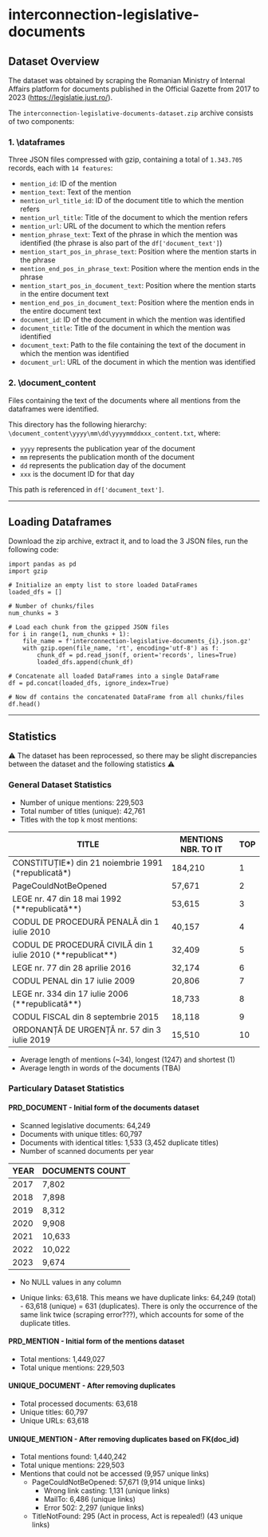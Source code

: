 # interconnection-legislative-documents

## Dataset Overview

The dataset was obtained by scraping the Romanian Ministry of Internal Affairs platform for documents published in the Official Gazette from 2017 to 2023 (https://legislatie.just.ro/). 

The `interconnection-legislative-documents-dataset.zip` archive consists of two components:

### 1. \dataframes

Three JSON files compressed with gzip, containing a total of `1.343.705` records, each with `14 features`:

- `mention_id`: ID of the mention
- `mention_text`: Text of the mention
- `mention_url_title_id`: ID of the document title to which the mention refers
- `mention_url_title`: Title of the document to which the mention refers
- `mention_url`: URL of the document to which the mention refers
- `mention_phrase_text`: Text of the phrase in which the mention was identified (the phrase is also part of the `df['document_text']`)
- `mention_start_pos_in_phrase_text`: Position where the mention starts in the phrase
- `mention_end_pos_in_phrase_text`: Position where the mention ends in the phrase
- `mention_start_pos_in_document_text`: Position where the mention starts in the entire document text
- `mention_end_pos_in_document_text`: Position where the mention ends in the entire document text
- `document_id`: ID of the document in which the mention was identified
- `document_title`: Title of the document in which the mention was identified
- `document_text`: Path to the file containing the text of the document in which the mention was identified
- `document_url`: URL of the document in which the mention was identified

### 2. \document_content

Files containing the text of the documents where all mentions from the dataframes were identified. 

This directory has the following hierarchy: `\document_content\yyyy\mm\dd\yyyymmddxxx_content.txt`, where:

- `yyyy` represents the publication year of the document
- `mm` represents the publication month of the document
- `dd` represents the publication day of the document
- `xxx` is the document ID for that day

This path is referenced in `df['document_text']`.

***

## Loading Dataframes

Download the zip archive, extract it, and to load the 3 JSON files, run the following code:
```
import pandas as pd
import gzip

# Initialize an empty list to store loaded DataFrames
loaded_dfs = []

# Number of chunks/files
num_chunks = 3 

# Load each chunk from the gzipped JSON files
for i in range(1, num_chunks + 1):
    file_name = f'interconnection-legislative-documents_{i}.json.gz'
    with gzip.open(file_name, 'rt', encoding='utf-8') as f:
        chunk_df = pd.read_json(f, orient='records', lines=True)
        loaded_dfs.append(chunk_df)

# Concatenate all loaded DataFrames into a single DataFrame
df = pd.concat(loaded_dfs, ignore_index=True)

# Now df contains the concatenated DataFrame from all chunks/files
df.head()
```

***

## Statistics

:warning: The dataset has been reprocessed, so there may be slight discrepancies between the dataset and the following statistics :warning:

### General Dataset Statistics
- Number of unique mentions: 229,503
- Total number of titles (unique): 42,761
- Titles with the top k most mentions:

| TITLE | MENTIONS NBR. TO IT | TOP | 
|----------|-------------------|-----|
| CONSTITUȚIE*) din 21 noiembrie 1991 (\*republicată\*) | 184,210 | 1 |
| PageCouldNotBeOpened | 57,671 | 2 |
| LEGE nr. 47 din 18 mai 1992 (\*\*republicată\*\*) | 53,615 | 3 |
| CODUL DE PROCEDURĂ PENALĂ din 1 iulie 2010 | 40,157 | 4 |
| CODUL DE PROCEDURĂ CIVILĂ din 1 iulie 2010 (\*\*republicat\*\*) | 32,409 | 5 |
| LEGE nr. 77 din 28 aprilie 2016 | 32,174 | 6 |
| CODUL PENAL din 17 iulie 2009 | 20,806 | 7 |
| LEGE nr. 334 din 17 iulie 2006 (\*\*republicată\*\*) | 18,733 | 8 |
| CODUL FISCAL din 8 septembrie 2015 | 18,118 | 9 |
| ORDONANȚĂ DE URGENȚĂ nr. 57 din 3 iulie 2019 | 15,510 | 10 |

- Average length of mentions (~34), longest (1247) and shortest (1)
- Average length in words of the documents (TBA)

### Particulary Dataset Statistics

#### PRD_DOCUMENT - Initial form of the documents dataset

- Scanned legislative documents: 64,249
- Documents with unique titles: 60,797
- Documents with identical titles: 1,533 (3,452 duplicate titles)
- Number of scanned documents per year

| YEAR | DOCUMENTS COUNT |
|------|-----------------|
| 2017 | 7,802           |
| 2018 | 7,898           |
| 2019 | 8,312           |
| 2020 | 9,908           |
| 2021 | 10,633          |
| 2022 | 10,022          |
| 2023 | 9,674           |

- No NULL values in any column

- Unique links: 63,618. This means we have duplicate links: 64,249 (total) - 63,618 (unique) = 631 (duplicates). There is only the occurrence of the same link twice (scraping error???), which accounts for some of the duplicate titles.

#### PRD_MENTION - Initial form of the mentions dataset
- Total mentions: 1,449,027
- Total unique mentions: 229,503

#### UNIQUE_DOCUMENT - After removing duplicates
- Total processed documents: 63,618
- Unique titles: 60,797
- Unique URLs: 63,618

#### UNIQUE_MENTION - After removing duplicates based on FK(doc_id)
- Total mentions found: 1,440,242
- Total unique mentions: 229,503
- Mentions that could not be accessed (9,957 unique links)
    - PageCouldNotBeOpened: 57,671 (9,914 unique links)
        - Wrong link casting: 1,131 (unique links)
        - MailTo: 6,486 (unique links)
        - Error 502: 2,297 (unique links)
    - TitleNotFound: 295 (Act in process, Act is repealed!) (43 unique links)
